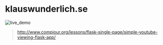 # klauswunderlich.se

![live_demo](https://i.gyazo.com/65690b534c7fdc9d5d91a4e077996e41.png "screenshot")


> http://www.compjour.org/lessons/flask-single-page/simple-youtube-viewing-flask-app/
